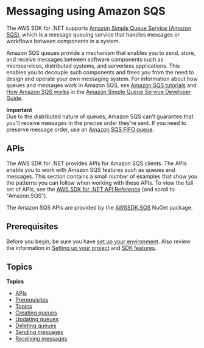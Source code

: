 # Messaging using Amazon SQS<a name="sqs-apis-intro"></a>

The AWS SDK for \.NET supports [Amazon Simple Queue Service \(Amazon SQS\)](https://docs.aws.amazon.com/AWSSimpleQueueService/latest/SQSDeveloperGuide/), which is a message queuing service that handles messages or workflows between components in a system\.

Amazon SQS queues provide a mechanism that enables you to send, store, and receive messages between software components such as microservices, distributed systems, and serverless applications\. This enables you to decouple such components and frees you from the need to design and operate your own messaging system\. For information about how queues and messages work in Amazon SQS, see [Amazon SQS tutorials](https://docs.aws.amazon.com/AWSSimpleQueueService/latest/SQSDeveloperGuide/sqs-tutorials.html) and [How Amazon SQS works](https://docs.aws.amazon.com/AWSSimpleQueueService/latest/SQSDeveloperGuide/SQSConcepts.html) in the [Amazon Simple Queue Service Developer Guide](https://docs.aws.amazon.com/AWSSimpleQueueService/latest/SQSDeveloperGuide/)\.

**Important**  
Due to the distributed nature of queues, Amazon SQS can't guarantee that you'll receive messages in the precise order they're sent\. If you need to preserve message order, use an [Amazon SQS FIFO queue](https://docs.aws.amazon.com/AWSSimpleQueueService/latest/SQSDeveloperGuide/FIFO-queues.html)\.

## APIs<a name="w4aac17c25c11"></a>

The AWS SDK for \.NET provides APIs for Amazon SQS clients\. The APIs enable you to work with Amazon SQS features such as queues and messages\. This section contains a small number of examples that show you the patterns you can follow when working with these APIs\. To view the full set of APIs, see the [AWS SDK for \.NET API Reference](https://docs.aws.amazon.com/sdkfornet/v3/apidocs/) \(and scroll to "Amazon\.SQS"\)\.

The Amazon SQS APIs are provided by the [AWSSDK\.SQS](https://www.nuget.org/packages/AWSSDK.SQS) NuGet package\.

## Prerequisites<a name="w4aac17c25c13"></a>

Before you begin, be sure you have [set up your environment](net-dg-setup.md)\. Also review the information in [Setting up your project](net-dg-config.md) and [SDK features](net-dg-sdk-features.md)\.

## Topics<a name="w4aac17c25c15"></a>

**Topics**
+ [APIs](#w4aac17c25c11)
+ [Prerequisites](#w4aac17c25c13)
+ [Topics](#w4aac17c25c15)
+ [Creating queues](CreateQueue.md)
+ [Updating queues](UpdateSqsQueue.md)
+ [Deleting queues](DeleteSqsQueue.md)
+ [Sending messages](SendMessage.md)
+ [Receiving messages](ReceiveMessage.md)